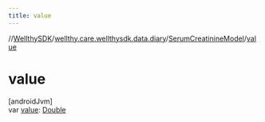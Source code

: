 ```yaml
---
title: value
---
```

//[WellthySDK](../../../index.html)/[wellthy.care.wellthysdk.data.diary](../index.html)/[SerumCreatinineModel](index.html)/[value](value.html)



# value



[androidJvm]\
var [value](value.html): [Double](https://kotlinlang.org/api/latest/jvm/stdlib/kotlin/-double/index.html)




